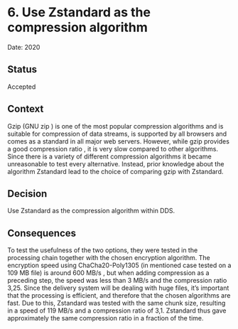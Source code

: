 # 6. Use Zstandard as the compression algorithm

Date: 2020

## Status

Accepted

## Context

Gzip (GNU zip ) is one of the most popular compression algorithms and is suitable for compression of data streams, is supported by all browsers and comes as a standard in all major web servers. However, while gzip provides a good compression ratio , it is very slow compared to other algorithms. Since there is a variety of different compression algorithms it became unreasonable to test every alternative. Instead, prior knowledge about the algorithm Zstandard lead to the choice of comparing gzip with Zstandard. 

## Decision

Use Zstandard as the compression algorithm within DDS.

## Consequences

To test the usefulness of the two options, they were tested in the processing chain together with the chosen encryption algorithm. The encryption speed using ChaCha20-Poly1305 (in mentioned case tested on a 109 MB file) is around 600 MB/s , but when adding compression as a preceding step, the speed was less than 3 MB/s and the compression ratio 3,25. Since the delivery system will be dealing with huge files, it’s important that the processing is efficient, and therefore that the chosen algorithms are fast. Due to this, Zstandard was tested with the same chunk size, resulting in a speed of 119 MB/s and a compression ratio of 3,1. Zstandard thus gave approximately the same compression ratio in a fraction of the time.